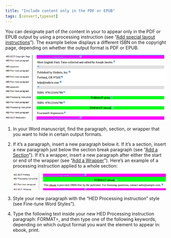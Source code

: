 ```yaml
---
title: "Include content only in the PDF or EPUB"
tags: [convert,typeset]
---
```

 
<html><body><section data-type="chapter" class="hsecchapter" data-hederis-type="hsecchapter" id="include-custom-content" data-pi-attrs="id: include-custom-content; data-tags: convert,typeset;" role="doc-chapter" data-tags="convert,typeset" data-author-name=" " data-book-title=" " title="Include content only in the PDF or EPUB"><p class="hblkp" data-hederis-type="hblkp" id="pYIcIpmws">You can designate part of the content in your to appear only in the PDF or EPUB output by using a processing instruction (see &#8220;<a href="{% link _docs/custom-design.md %}" class="hspana" data-hederis-type="hspana" id="pDTIgEjZW">Add special layout instructions</a>&#8221;). The example below displays a different ISBN on the copyright page, depending on whether the output format is PDF or EPUB.</p><img data-hederis-type="hblkimg" class="hblkimg" id="p0it6OzwJ" src="/images/customcontent1.png" data-img-src="/images/customcontent1.png"/><ol class="hwprnumlist" data-hederis-type="hwprnumlist" id="pwF6rhR1E"><li class="hblkoli" data-hederis-type="hblkoli" id="lit0eax6KA"><p class="hblkoli" data-hederis-type="hblklip" id="pTARe6knI">In your Word manuscript, find the paragraph, section, or wrapper that you want to hide in certain output formats.</p></li><li class="hblkoli" data-hederis-type="hblkoli" id="li6ULsTqJ0"><p class="hblkoli" data-hederis-type="hblklip" id="p0R25WCrC">If it&#8217;s a paragraph, insert a new paragraph below it. If it&#8217;s a section, insert a new paragraph just below the section break paragraph (see &#8220;<a href="{% link _docs/add-a-section.md %}" class="hspana" data-hederis-type="hspana" id="pUqZxt0zt">Add a Section</a>&#8221;). If it&#8217;s a wrapper, insert a new paragraph after either the start or end of the wrapper (see &#8220;<a href="{% link _docs/add-a-wrapper.md %}" class="hspana" data-hederis-type="hspana" id="pqsJb4xO1">Add a Wrapper</a>&#8221;). Here&#8217;s an example of a processing instruction applied to a whole section:</p><img data-hederis-type="hblkimg" class="hblkimg" id="pzdPteQLn" src="/images/customcontent2.png" data-img-src="/images/customcontent2.png"/></li><li class="hblkoli" data-hederis-type="hblkoli" id="liGVaJmFfK"><p class="hblkoli" data-hederis-type="hblklip" id="pUSs2ENvv">Style your new paragraph with the &#8220;HED Processing instruction&#8221; style (see Fine-tune Word Styles&#8221;).</p></li><li class="hblkoli" data-hederis-type="hblkoli" id="liGQn3eTIw"><p class="hblkoli" data-hederis-type="hblklip" id="pJVOQns0h">Type the following text inside your new HED Processing instruction paragraph: FORMAT=, and then type one of the following keywords, depending on which output format you want the element to appear in: ebook, print.</p></li></ol></section></body></html>
